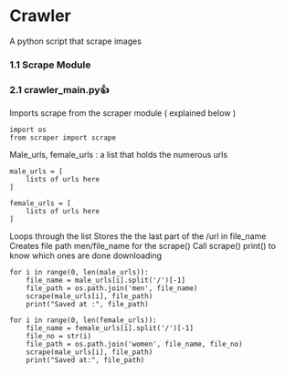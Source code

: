 # Crawler

A python script that scrape images

### 1.1 Scrape Module

### 2.1 crawler_main.py👍

Imports scrape from the scraper module ( explained below )
```
import os
from scraper import scrape
```
Male_urls, female_urls : a list that holds the numerous urls
```
male_urls = [
    lists of urls here
]

female_urls = [
    lists of urls here
]
```
Loops through the list
Stores the the last part of the /url in file_name
Creates file path men/file_name for the scrape()
Call scrape()
print() to know which ones are done downloading
```
for i in range(0, len(male_urls)):
    file_name = male_urls[i].split('/')[-1]
    file_path = os.path.join('men', file_name)
    scrape(male_urls[i], file_path)
    print("Saved at :", file_path)

for i in range(0, len(female_urls)):
    file_name = female_urls[i].split('/')[-1]
    file_no = str(i)
    file_path = os.path.join('women', file_name, file_no)
    scrape(male_urls[i], file_path)
    print("Saved at:", file_path)
```
